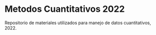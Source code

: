 # Metodos Cuantitativos 2022
Repositorio de materiales utilizados para manejo de datos cuantitativos, 2022.
